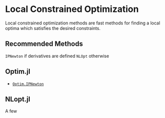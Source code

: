 # Local Constrained Optimization

Local constrained optimization methods are fast methods for finding a
local optima which satisfies the desired constraints.

## Recommended Methods

`IPNewton` if derivatives are defined
`NLOpt` otherwise

## Optim.jl

- [`Optim.IPNewton`](https://julianlsolvers.github.io/Optim.jl/stable/#algo/ipnewton/)

## NLopt.jl

A few

